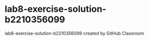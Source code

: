 # lab8-exercise-solution-b2210356099
lab8-exercise-solution-b2210356099 created by GitHub Classroom

